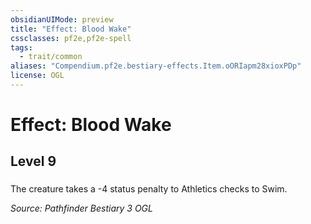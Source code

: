 ```yaml
---
obsidianUIMode: preview
title: "Effect: Blood Wake"
cssclasses: pf2e,pf2e-spell
tags:
  - trait/common
aliases: "Compendium.pf2e.bestiary-effects.Item.oORIapm28xioxPDp"
license: OGL
---
```

# Effect: Blood Wake
## Level 9
### 






The creature takes a -4 status penalty to Athletics checks to Swim.

*Source: Pathfinder Bestiary 3*
*OGL*